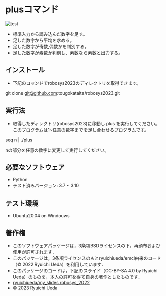 # plusコマンド


![test](https://github.com/tougokataita/robosys2022/actions/workflows/test.yml/badge.svg)

* 標準入力から読み込んだ数字を足す。
* 足した数字から平均を求める。
* 足した数字が奇数,偶数かを判別する。
* 足した数字が素数か判別し、素数なら素数と出力する。

## インストール
* 下記のコマンドでrobosys2023のディレクトリを取得できます。

git clone git@github.com:tougokataita/robosys2023.git

## 実行法
* 取得したディレクトリ(robosys2023)に移動し plus を実行してください。
このプログラムは1~任意の数字までを足し合わせるプログラムです。

seq n | ./plus

  nの部分を任意の数字に変更して実行してください。

## 必要なソフトウェア

* Python
* テスト済みバージョン: 3.7 ~ 3.10

## テスト環境
* Ubuntu20.04 on Windouws

## 著作権
* このソフトウェアパッケージは，3条項BSDライセンスの下，再頒布および使用が許可されます．
* このパッケージは，3条項ライセンスのもとryuichiueda/emcl由来のコード（© 2022 Ryuichi Ueda）を利用しています．
* このパッケージのコードは，下記のスライド（CC-BY-SA 4.0 by Ryuichi Ueda）のものを，本人の許可を得て自身の著作としたものです．
* [ryuichiueda/my_slides robosys_2022](https://github.com/ryuichiueda/my_slides/blob/master/robosys_2022/lesson4.md)
* © 2023 Ryuichi Ueda

